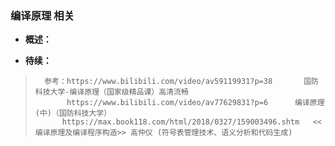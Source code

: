 ### 编译原理 相关
- **概述：**
>
>
>
>
>
>
>
>
>
>
>
>
>
>
>
>
>
>
>
>
>
>
>
>
>
>

- **待续：**
>       参考：https://www.bilibili.com/video/av59119931?p=38       国防科技大学-编译原理（国家级精品课）高清流畅
>            https://www.bilibili.com/video/av77629831?p=6      编译原理(中)（国防科技大学）
>           https://max.book118.com/html/2018/0327/159003496.shtm   <<编译原理及编译程序构造>> 高仲仪 (符号表管理技术、语义分析和代码生成)
>
>
>
>
>
>
>
>
>
>
>
>
>
>
>
>
>
>
